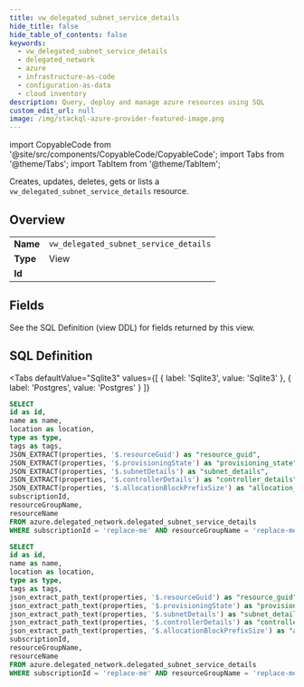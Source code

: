 ```yaml
--- 
title: vw_delegated_subnet_service_details
hide_title: false
hide_table_of_contents: false
keywords:
  - vw_delegated_subnet_service_details
  - delegated_network
  - azure
  - infrastructure-as-code
  - configuration-as-data
  - cloud inventory
description: Query, deploy and manage azure resources using SQL
custom_edit_url: null
image: /img/stackql-azure-provider-featured-image.png
---
```


import CopyableCode from '@site/src/components/CopyableCode/CopyableCode';
import Tabs from '@theme/Tabs';
import TabItem from '@theme/TabItem';

Creates, updates, deletes, gets or lists a <code>vw_delegated_subnet_service_details</code> resource.

## Overview
<table><tbody>
<tr><td><b>Name</b></td><td><code>vw_delegated_subnet_service_details</code></td></tr>
<tr><td><b>Type</b></td><td>View</td></tr>
<tr><td><b>Id</b></td><td><CopyableCode code="azure.delegated_network.vw_delegated_subnet_service_details" /></td></tr>
</tbody></table>

## Fields

See the SQL Definition (view DDL) for fields returned by this view.

## SQL Definition

<Tabs
defaultValue="Sqlite3"
values={[
{ label: 'Sqlite3', value: 'Sqlite3' },
{ label: 'Postgres', value: 'Postgres' }
]}
>
<TabItem value="Sqlite3">

```sql
SELECT
id as id,
name as name,
location as location,
type as type,
tags as tags,
JSON_EXTRACT(properties, '$.resourceGuid') as "resource_guid",
JSON_EXTRACT(properties, '$.provisioningState') as "provisioning_state",
JSON_EXTRACT(properties, '$.subnetDetails') as "subnet_details",
JSON_EXTRACT(properties, '$.controllerDetails') as "controller_details",
JSON_EXTRACT(properties, '$.allocationBlockPrefixSize') as "allocation_block_prefix_size",
subscriptionId,
resourceGroupName,
resourceName
FROM azure.delegated_network.delegated_subnet_service_details
WHERE subscriptionId = 'replace-me' AND resourceGroupName = 'replace-me' AND resourceName = 'replace-me';
```

</TabItem>
<TabItem value="Postgres">

```sql
SELECT
id as id,
name as name,
location as location,
type as type,
tags as tags,
json_extract_path_text(properties, '$.resourceGuid') as "resource_guid",
json_extract_path_text(properties, '$.provisioningState') as "provisioning_state",
json_extract_path_text(properties, '$.subnetDetails') as "subnet_details",
json_extract_path_text(properties, '$.controllerDetails') as "controller_details",
json_extract_path_text(properties, '$.allocationBlockPrefixSize') as "allocation_block_prefix_size",
subscriptionId,
resourceGroupName,
resourceName
FROM azure.delegated_network.delegated_subnet_service_details
WHERE subscriptionId = 'replace-me' AND resourceGroupName = 'replace-me' AND resourceName = 'replace-me';
```

</TabItem>
</Tabs>
